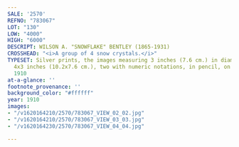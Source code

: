 ```yaml
---
SALE: '2570'
REFNO: "783067"
LOT: "130"
LOW: "4000"
HIGH: "6000"
DESCRIPT: WILSON A. "SNOWFLAKE" BENTLEY (1865-1931)
CROSSHEAD: "<i>A group of 4 snow crystals.</i>"
TYPESET: Silver prints, the images measuring 3 inches (7.6 cm.) in diameter, the sheets
  4x3 inches (10.2x7.6 cm.), two with numeric notations, in pencil, on verso. Circa
  1910
at-a-glance: ''
footnote_provenance: ''
background_color: "#ffffff"
year: 1910
images:
- "/v1620164210/2570/783067_VIEW_02_02.jpg"
- "/v1620164210/2570/783067_VIEW_03_03.jpg"
- "/v1620164230/2570/783067_VIEW_04_04.jpg"

---
```

